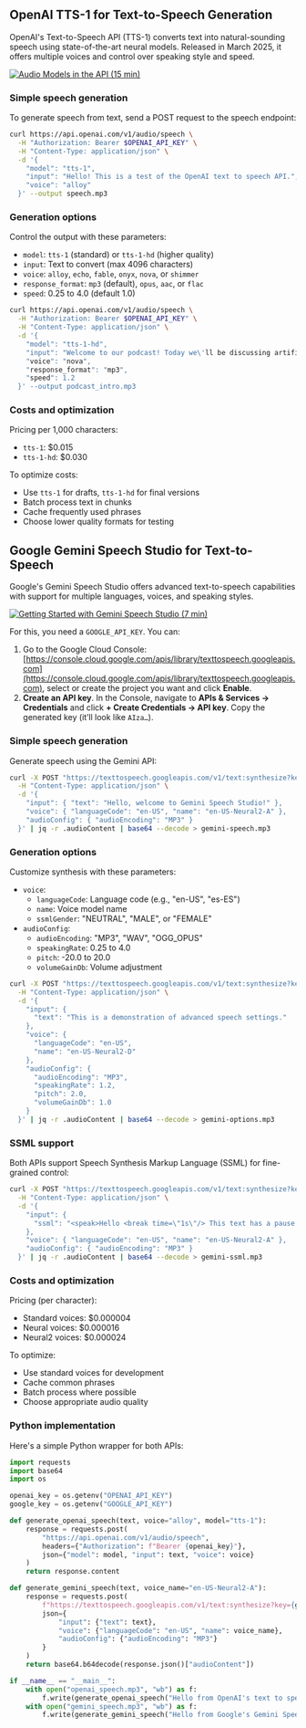 ## OpenAI TTS-1 for Text-to-Speech Generation

OpenAI's Text-to-Speech API (TTS-1) converts text into natural-sounding speech using state-of-the-art neural models. Released in March 2025, it offers multiple voices and control over speaking style and speed.

[![Audio Models in the API (15 min)](https://i.ytimg.com/vi_webp/lXb0L16ISAc/sddefault.webp)](https://youtu.be/lXb0L16ISAc)

### Simple speech generation

To generate speech from text, send a POST request to the speech endpoint:

```bash
curl https://api.openai.com/v1/audio/speech \
  -H "Authorization: Bearer $OPENAI_API_KEY" \
  -H "Content-Type: application/json" \
  -d '{
    "model": "tts-1",
    "input": "Hello! This is a test of the OpenAI text to speech API.",
    "voice": "alloy"
  }' --output speech.mp3
```

### Generation options

Control the output with these parameters:

- `model`: `tts-1` (standard) or `tts-1-hd` (higher quality)
- `input`: Text to convert (max 4096 characters)
- `voice`: `alloy`, `echo`, `fable`, `onyx`, `nova`, or `shimmer`
- `response_format`: `mp3` (default), `opus`, `aac`, or `flac`
- `speed`: 0.25 to 4.0 (default 1.0)

```bash
curl https://api.openai.com/v1/audio/speech \
  -H "Authorization: Bearer $OPENAI_API_KEY" \
  -H "Content-Type: application/json" \
  -d '{
    "model": "tts-1-hd",
    "input": "Welcome to our podcast! Today we\'ll be discussing artificial intelligence.",
    "voice": "nova",
    "response_format": "mp3",
    "speed": 1.2
  }' --output podcast_intro.mp3
```

### Costs and optimization

Pricing per 1,000 characters:

- `tts-1`: $0.015
- `tts-1-hd`: $0.030

To optimize costs:

- Use `tts-1` for drafts, `tts-1-hd` for final versions
- Batch process text in chunks
- Cache frequently used phrases
- Choose lower quality formats for testing

## Google Gemini Speech Studio for Text-to-Speech

Google's Gemini Speech Studio offers advanced text-to-speech capabilities with support for multiple languages, voices, and speaking styles.

[![Getting Started with Gemini Speech Studio (7 min)](https://i.ytimg.com/vi_webp/Rx8PmBo9vfI/sddefault.webp)](https://youtu.be/Rx8PmBo9vfI)

For this, you need a `GOOGLE_API_KEY`. You can:

1. Go to the Google Cloud Console: [https://console.cloud.google.com/apis/library/texttospeech.googleapis.com](https://console.cloud.google.com/apis/library/texttospeech.googleapis.com), select or create the project you want and click **Enable**.
2. **Create an API key**. In the Console, navigate to **APIs & Services → Credentials** and click **+ Create Credentials → API key**. Copy the generated key (it’ll look like `AIza…`).

### Simple speech generation

Generate speech using the Gemini API:

```bash
curl -X POST "https://texttospeech.googleapis.com/v1/text:synthesize?key=$GOOGLE_API_KEY" \
  -H "Content-Type: application/json" \
  -d '{
    "input": { "text": "Hello, welcome to Gemini Speech Studio!" },
    "voice": { "languageCode": "en-US", "name": "en-US-Neural2-A" },
    "audioConfig": { "audioEncoding": "MP3" }
  }' | jq -r .audioContent | base64 --decode > gemini-speech.mp3
```

### Generation options

Customize synthesis with these parameters:

- `voice`:
  - `languageCode`: Language code (e.g., "en-US", "es-ES")
  - `name`: Voice model name
  - `ssmlGender`: "NEUTRAL", "MALE", or "FEMALE"
- `audioConfig`:
  - `audioEncoding`: "MP3", "WAV", "OGG_OPUS"
  - `speakingRate`: 0.25 to 4.0
  - `pitch`: -20.0 to 20.0
  - `volumeGainDb`: Volume adjustment

```bash
curl -X POST "https://texttospeech.googleapis.com/v1/text:synthesize?key=$GOOGLE_API_KEY" \
  -H "Content-Type: application/json" \
  -d '{
    "input": {
      "text": "This is a demonstration of advanced speech settings."
    },
    "voice": {
      "languageCode": "en-US",
      "name": "en-US-Neural2-D"
    },
    "audioConfig": {
      "audioEncoding": "MP3",
      "speakingRate": 1.2,
      "pitch": 2.0,
      "volumeGainDb": 1.0
    }
  }' | jq -r .audioContent | base64 --decode > gemini-options.mp3
```

### SSML support

Both APIs support Speech Synthesis Markup Language (SSML) for fine-grained control:

```bash
curl -X POST "https://texttospeech.googleapis.com/v1/text:synthesize?key=$GOOGLE_API_KEY" \
  -H "Content-Type: application/json" \
  -d '{
    "input": {
      "ssml": "<speak>Hello <break time=\"1s\"/> This text has a pause and <emphasis level=\"strong\">emphasized words</emphasis>.</speak>"
    },
    "voice": { "languageCode": "en-US", "name": "en-US-Neural2-A" },
    "audioConfig": { "audioEncoding": "MP3" }
  }' | jq -r .audioContent | base64 --decode > gemini-ssml.mp3
```

### Costs and optimization

Pricing (per character):

- Standard voices: $0.000004
- Neural voices: $0.000016
- Neural2 voices: $0.000024

To optimize:

- Use standard voices for development
- Cache common phrases
- Batch process where possible
- Choose appropriate audio quality

### Python implementation

Here's a simple Python wrapper for both APIs:

```python
import requests
import base64
import os

openai_key = os.getenv("OPENAI_API_KEY")
google_key = os.getenv("GOOGLE_API_KEY")

def generate_openai_speech(text, voice="alloy", model="tts-1"):
    response = requests.post(
        "https://api.openai.com/v1/audio/speech",
        headers={"Authorization": f"Bearer {openai_key}"},
        json={"model": model, "input": text, "voice": voice}
    )
    return response.content

def generate_gemini_speech(text, voice_name="en-US-Neural2-A"):
    response = requests.post(
        f"https://texttospeech.googleapis.com/v1/text:synthesize?key={google_key}",
        json={
            "input": {"text": text},
            "voice": {"languageCode": "en-US", "name": voice_name},
            "audioConfig": {"audioEncoding": "MP3"}
        }
    )
    return base64.b64decode(response.json()["audioContent"])

if __name__ == "__main__":
    with open("openai_speech.mp3", "wb") as f:
        f.write(generate_openai_speech("Hello from OpenAI's text to speech API!"))
    with open("gemini_speech.mp3", "wb") as f:
        f.write(generate_gemini_speech("Hello from Google's Gemini Speech Studio!"))
```
